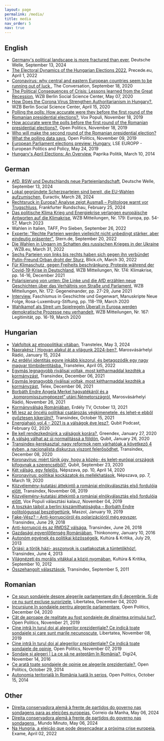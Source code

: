 ```yaml
---
layout: page
permalink: /media/
title: media
nav_order: 5
nav: true
---
```


<h2>English</h2>
<ul>
<li><a href="https://www.dw.com/en/germanys-political-landscape-is-more-fractured-than-ever/a-70211395">Germany's political landscape is more fractured than ever</a>, Deutsche Welle, September 13, 2024</li>
<li><a href="https://precede.eu/index.php/2022/04/01/blog-the-electoral-dynamics-of-the-hungarian-elections-2022/"  target="_blank">The Electoral Dynamics of the Hungarian Elections 2022</a>, Precede.eu, April 1, 2022</li>
<li><a href="https://theconversation.com/coronavirus-why-central-and-eastern-european-countries-seem-to-be-running-out-of-luck-146349"  target="_blank">  Coronavirus: why central and eastern European countries seem to be running out of luck </a>, The Conversation, September 18, 2020</li>
<li><a href="https://www.wzb.eu/en/research/coronavirus-and-its-impact/the-political-consequences-of-crisis-lessons-learned-from-tbyhe-great-recession"  target="_blank"> The Political Consequences of Crisis: Lessons learned from the Great Recession</a>, WZB Berlin Social Science Center, May 07, 2020</li>
<li><a href="https://www.wzb.eu/en/research/corona-und-die-folgen/how-does-the-corona-virus-strengthen-authoritarianism-in-hungary"  target="_blank"> How Does the Corona Virus Strengthen Authoritarianism in Hungary?</a>, WZB Berlin Social Science Center, April 15, 2020</li>
<li><a href="https://kozvelemeny.wordpress.com/2019/11/18/polling-the-polls-how-accurate-were-they-before-the-first-round-of-the-romanian-presidential-elections/"  target="_blank"> Polling the polls: How accurate were they before the first round of the Romanian presidential elections?</a>, Vox Populi, November 18, 2019</li>
<li><a href="https://www.openpolitics.ro/how-accurate-were-the-polls-before-the-first-round-of-the-romanian-presidential-elections/"  target="_blank"> How accurate were the polls before the first round of the Romanian presidential elections?</a>, Open Politics, November 18, 2019</li>
<li><a href="https://www.openpolitics.ro/who-will-make-the-second-round-of-the-romanian-presidential-election-what-the-polling-data-says/"  target="_blank"> Who will make the second round of the Romanian presidential election? What the polling data says</a>, Open Politics, November 09, 2019 </li>
<li><a href="https://blogs.lse.ac.uk/europpblog/2019/05/24/european-parliament-elections-preview-hungary/"  target="_blank"> European Parliament elections preview: Hungary</a>, LSE EUROPP - European Politics and Policy, May 24, 2019 </li>
<li><a href="http://www.paprikapolitik.com/2014/03/hungarys-april-elections-an-overview/"  target="_blank"> Hungary's April Elections: An Overview</a>, Paprika Politik, March 10, 2014 </li>
</ul>
<h2>German</h2>
<ul>
<li><a href="https://www.dw.com/de/afd-bsw-und-die-neue-deutsche-parteienlandschaft/a-70198879">AfD, BSW und Deutschlands neue Parteienlandschaft</a>, Deutsche Welle, September 13, 2024</li>
<li><a href="https://allnewspress.com/deutsch/lokal-gegrundete-scherzparteien-sind-bereit-die-eu-wahlen-aufzumischen-euractiv/"  target="_blank"> Lokal gegründete Scherzparteien sind bereit, die EU-Wahlen aufzumischen</a>, Euractiv, March 28, 2024</li>
<li><a href="https://www.fr.de/politik/rechtsruck-europa-wahl-analyse-afd-fpoe-orban-populisten-extremisten-umfrage-hoehenflug-92852846.html"  target="_blank"> Rechtsruck in Europa? Analyse zeigt Ausmaß – Politologe warnt vor Trugschluss</a>, Frankfurter Rundschau, February 25, 2024</li>
<li><a href="https://bibliothek.wzb.eu/fulltext/journal-vt/wzb-mitteilungen/wm2023_179.pdf"  target="_blank">  Das politische Klima Krieg und Energiekrise verlangen europäische Antworten auf die Klimakrise</a>, WZB Mitteilungen, Nr. 179: Europa, pp. 54-57, March 2023</li>
<li>Wahlen in Italien, TAFF, Pro Sieben, September 26, 2022</li>	
<li><a href="https://www.stern.de/amp/politik/deutschland/experte-erklaert-was-rechte-parteien-in-europa-verbindet---und-was-sie-trennt-32737888.html" target="_blank"> 
Experte: "Rechte Parteien werden vielleicht nicht unbedingt stärker, aber eindeutig präsenter"</a>, Stern.de, September 20, 2022</li>	
<li><a href="https://wzb.eu/de/forschung/krieg-in-europa-ursachen-und-folgen/die-wahlen-in-ungarn-im-schatten-des-russischen-krieges-in-der-ukraine" target="_blank">Die Wahlen in Ungarn im Schatten des russischen Krieges in der Ukraine
</a>, WZB.eu, March 31, 2022</li>
<li><a href="https://www.blick.ch/ausland/sechs-parteien-von-links-bis-rechts-haben-sich-gegen-ihn-verbuendet-putin-freund-orban-droht-der-sturz-id17361617.html"  target="_blank">Sechs Parteien von links bis rechts haben sich gegen ihn verbündet
Putin-Freund Orban droht der Sturz</a>, Blick.ch, March 30, 2022</li>
<li><a href="https://bibliothek.wzb.eu/artikel/2021/f-24370.pdf"  target="_blank">Für Klimaschutz, gegen Freiheits beschränkung: Proteste während der Covid-19-Krise in Deutschland</a>, WZB Mitteilungen, Nr. 174: Klimakrise, pp. 14-16, December 2021</li>
<li><a href="https://bibliothek.wzb.eu/artikel/2021/f-23997.pdf"  target="_blank">Polarisierung von unten: Die Linke und die AfD erzählen neue Geschichten über das Verhältnis von Straße und Parlament</a>, WZB Mitteilungen, Nr. 172: Gegeneinander, pp. 27-29, June 2021</li>
<li><a href="https://www.rosalux.de/fileadmin/rls_uploads/pdfs/Manuskripte/Manuskripte_26_Faschismusstudie.pdf"  target="_blank">Interview</a>, Faschismus in Geschichte und Gegenwart, Manuskripte Neue Folge, Rosa-Luxemburg-Stiftung, pp. 118-119, March 2020</li>
<li><a href="https://bibliothek.wzb.eu/artikel/2020/f-22765.pdf"  target="_blank">Wahlkampf als Streit um Spielregeln Überall in Europa werden demokratische Prozesse neu verhandelt</a>, WZB Mitteilungen, Nr. 167: Legitimität, pp. 16-19, March 2020</li>
</ul>
<h2>Hungarian</h2>
<ul>
<li><a href="https://transtelex.ro/velemeny/2024/05/03/vakfoltok-az-etnopolitikai-vitaban-borbath-endre" targe="_blank">Vakfoltok az etnopolitikai vitában</a>, Transtelex, May 3, 2024</li>
<li><a href="https://open.spotify.com/episode/7JJYSjGLIr19guJLY8WKuM?si=mFZBZDEFQnuYbAOVeKvtlg&nd=1&dlsi=bd3eff2a227f4b11" targe="_blank">Naprakész | Hogyan alakul át a világunk 2024-ben?</a>, Marosvásárhelyi Rádió, January 15, 2024</li>
<li><a href="https://transtelex.ro/kozelet/2022/04/05/borbath-endre-valasztasok-fidesz-rmdsz-viszony" targe="_blank">Az erdélyi identitás egyre inkább kiszorul, és betagozódik egy nagy magyar tömbidentitásba, </a> Transtelex, April 05, 2022</li>
<li><a href="https://itthon.transindex.ro/?cikk=29307&egymas_legnagyobb_rivalisai_voltak_most_ketharmaddal_kezdtek_a_kormanyzast" targe="_blank">Egymás legnagyobb riválisai voltak, most kétharmaddal kezdték a kormányzást</a>, Transindex, December 06, 2021</li>
<li><a href="https://telex.hu/kulfold/2021/12/05/romania-nagykoalicio-kormany-ketharmad-liberalis-szocialdemokrata-part" targe="_blank">Egymás legnagyobb riválisai voltak, most kétharmaddal kezdték a kormányzást</a>, Telex, December 06, 2021</li>
<li><a href="https://www.marosvasarhelyiradio.ro/musorok/borbath-endre-angela-merkel-hagyatekarol-es-a-kompromisszumgepezet-utani-nemetorszagrol/?fbclid=IwAR18zFHR4mEhWqnHBhSWLBrK72K6DFKQ_QQLVuk_GAoiduvWIGqBXi0Hwr8" targe="_blank">Borbáth Endre Angela Merkel hagyatékáról és a „kompromisszumgépezet” utáni Németországról</a>, Marosvásárhelyi Rádió, November 26, 2021</li>
<li><a href="https://www.facebook.com/erdelytv/videos/573539180642437" targe="_blank">Kormányválság Romániában</a>, Erdély TV, October 13, 2021</li>
<li><a href="https://itthon.transindex.ro/?cikk=29220&mi_lesz_az_oncelu_politikai_csatarozas_vegkimenetele_es_lehete_ebbol_gyoztesen_kikerulni?" targe="_blank">Mi lesz az öncélú politikai csatározás végkimenetele, és lehet-e ebből győztesen kikerülni?</a>, Transindex, October 15, 2021</li>
<li><a href="https://anchor.fm/qubithu/episodes/Energiahaj-vol-4--2021-is-a-vlsgok-ve-lesz-epnke4" targe="_blank">Energiahajó vol.4 – 2021 is a válságok éve lesz?</a>, Qubit Podcast, February 02, 2020</li>
<li><a href="https://greendex.hu/be-kell-rendezkednunk-a-valsagok-korara/" targe="_blank">Be kell rendezkednünk a válságok korára?</a>, Greendex, January 27, 2020</li>
<li><a href="https://qubit.hu/2021/01/26/a-valsag-valhat-az-uj-normalitassa-a-foldon" targe="_blank">A válság válhat az új normalitássá a földön</a>, Qubit, January 26, 2020</li>
<li><a href="https://itthon.transindex.ro/?cikk=28794&transindexkerekasztal_nagy_reformok_nem_varhatoak_a_kovetkezo_4_evben_a_nacionalista_diskurzus_viszont_felerosodhet" target="_blank"> Transindex-kerekasztal: nagy reformok nem várhatóak a következő 4 évben, a nacionalista diskurzus viszont felerősödhet</a>, Transindex, December 08, 2020</li>
<li><a href="https://qubit.hu/2020/09/23/koronavirus-miert-tunik-ugy-hogy-a-kozep-es-kelet-europai-orszagok-kifogynak-a-szerencsebol" target="_blank"> Koronavírus: miért tűnik úgy, hogy a közép- és kelet-európai országok kifogynak a szerencséből?</a>, Qubit, September 23, 2020</li>
<li><a href="https://nepszava.hu/3074395_ket-valsag-egy-felelos" target="_blank">Két válság, egy felelős</a>, Népszava, pp. 10, April 14, 2020</li>
<li><a href="https://nepszava.hu/3071283_koronavirus-politikai-kockazatok-es-mellekhatasok"  target="_blank">Koronavírus: politikai kockázatok és mellékhatások</a>, Népszava, pp. 7, March 19, 2020</li>
<li><a href="http://itthon.transindex.ro/?cikk=28116&kozvelemenykutatasi_attekinto_az_elnokvalasztas_elso_forduloja_elott"  target="_blank"> Közvélemény-kutatási áttekintő a romániai elnökválasztás első fordulója előtt</a>, Transindex, November 08, 2019 </li>
<li><a href="https://kozvelemeny.wordpress.com/2019/11/04/kozvelemeny-kutatasi-attekinto-a-romaniai-elnokvalasztas-elso-forduloja-elott/"  target="_blank"> Közvélemény-kutatási áttekintő a romániai elnökválasztás első fordulója előtt</a>, Vox Populi választási kalauz, November 04, 2019 </li>
<li><a href="http://www.maszol.ro/index.php/tarsadalom/106934-a-toszkan-tajbol-a-berlini-kiszamithatosagba-borbath-endre-politologussal-beszelgettunk"  target="_blank"> A toszkán tájból a berlini kiszámíthatóságba – Borbáth Endre politológussal beszélgettünk</a>, Maszol, January 19, 2019 </li>
<li><a href="http://welemeny.transindex.ro/?cikk=27310&FakeVesz?_8211_Antikorrupciorol_es_polarizaciorol_meg_egyszer"  target="_blank"> Fake-Vész? – Anti-korrupcióról és polarizációról még egyszer</a>, Transindex, June 29, 2018 </li>
<li><a href="http://welemeny.transindex.ro/?cikk=27303&Antikorrupcio_es_az_RMDSZ_valsaga"  target="_blank"> Anti-korrupció és az RMDSZ válsága</a>, Transindex, June 26, 2018 </li>
<li><a href="http://thinkonomy.ro/gazdas%C3%A1gi-egyenl%C5%91tlens%C3%A9g-rom%C3%A1ni%C3%A1ban"  target="_blank"> Gazdasági egyenlőtlenség Romániában</a>, Thinkonomy, January 10, 2016 </li>
<li><a href="http://kuk.btk.ppke.hu/hu/content/auton%C3%B3m-egy%C3%A9nek-%C3%A9s-politikai-k%C3%B6z%C3%B6ss%C3%A9geik"  target="_blank"> Autonóm egyének és politikai közösségeik</a>, Kultúra & Kritika, July 29, 2013 </li>
<li><a href="http://vilag.transindex.ro/?cikk=20459&Oriasi_a_torok_hazi_asszonyok_is_csatlakoztak_a_tuntetokhoz!"  target="_blank"> Óriási: a török házi- asszonyok is csatlakoztak a tüntetőkhöz!</a>, Transindex, June 4, 2013 </li>
<li><a href="http://kuk.btk.ppke.hu/hu/content/vil%C3%A1gn%C3%A9zeti-%C3%A9s-mor%C3%A1lis-vit%C3%A1kkal-k%C3%B6zj%C3%B3-nyom%C3%A1ban" target="_blank"> Világnézeti és morális vitákkal a közjó nyomában</a>, Kultúra & Kritika, September 10, 2012 </li>
<li><a href="http://welemeny.transindex.ro/?cikk=15317&Osszehangolt_valasztasok"  target="_blank"> Összehangolt választások</a>, Transindex, September 5, 2011 </li>
</ul>
<h2>Romanian</h2>
<ul>
<li><a href="https://www.libertatea.ro/stiri/sondaje-alegeri-parlamentare-6-decembrie-3306768"  target="_blank">Ce spun sondajele despre alegerile parlamentare din 6 decembrie. Și de ce nu sunt excluse surprizele</a>, Libertatea, December 04, 2020 </li>
<li><a href="https://www.openpolitics.ro/incursiune-in-sondajele-pentru-alegerile-parlamentare/"  target="_blank">Incursiune în sondajele pentru alegerile parlamentare</a>, Open Politics, December 04, 2020 </li>
<li><a href="https://www.openpolitics.ro/cat-de-aproape-de-realitate-au-fost-sondajele-de-dinaintea-primului-tur/"  target="_blank">Cât de aproape de realitate au fost sondajele de dinaintea primului tur?</a>, Open Politics, November 21, 2019 </li>
<li><a href="https://www.libertatea.ro/stiri/cine-intra-in-turul-doi-al-alegerilor-prezidentiale-ce-indica-toate-sondajele-2794689"  target="_blank"> Cine intră în turul doi al alegerilor prezidențiale? Ce indică toate sondajele ﻿și care sunt marile necunoscute</a>, Libertatea, November 08, 2019 </li>
<li><a href="https://www.openpolitics.ro/cine-intra-in-turul-doi-al-alegerilor-prezidentiale-ce-indica-toate-sondajele-de-opinie/"  target="_blank"> Cine intră în turul doi al alegerilor prezidențiale? Ce indică toate sondajele de opinie</a>, Open Politics, November 07, 2019 </li>
<li><a href="https://www.digi24.ro/opinii/sondaje-si-alegeri-la-ce-sa-ne-asteptam-in-romania-612157"  target="_blank"> Sondaje și alegeri | La ce să ne așteptăm în România?</a>, Digi24, November 14, 2016 </li>
<li><a href="https://www.openpolitics.ro/ce-arata-toate-sondajele-de-opinie-pe-alegerile-prezidentiale/"  target="_blank"> Ce arată toate sondajele de opinie pe alegerile prezidențiale?</a>, Open Politics, October 29, 2014</li>
<li><a href="https://www.openpolitics.ro/autonomia-teritoriala-in-romania-luata-in-serios/"  target="_blank"> Autonomia teritorială în România luată în serios</a>, Open Politics, October 15, 2014 </li>
</ul>
<h2>Other</h2>
<ul>
<li><a href="https://www.cmjornal.pt/mais-cm/especiais/europa-viva/detalhe/direita-conservadora-alema-a-frente-de-partidos-do-governo-nas-sondagens-para-as-eleicoes-europeias" target="_blank">Direita conservadora alemã à frente de partidos do governo nas sondagens para as eleições europeias</a>, Correio da Manha, May 06, 2024 </li>
<li><a href="https://www.noticiasaominuto.com/mundo/2554579/direita-conservadora-alema-a-frente-de-partidos-do-governo-nas-sondagens" target="_blank">Direita conservadora alemã à frente de partidos do governo nas sondagens
</a>, Mundo Minuto, May 06, 2024 </li>
<li><a href="https://exame.com/mundo/eleicoes-hungria-orban/"  target="_blank">Na Hungria, a eleição que pode desencadear a próxima crise europeia</a>, Exame, April 02, 2022 </li>
</ul>

